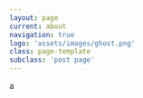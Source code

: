 ```yaml
---
layout: page
current: about
navigation: true
logo: 'assets/images/ghost.png'
class: page-template
subclass: 'post page'
---
```


a
